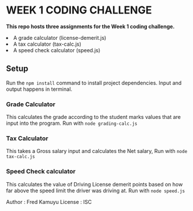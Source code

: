 
# WEEK 1 CODING CHALLENGE


**This repo hosts three assignments for the Week 1 coding challenge.**

<li>A grade calculator (license-demerit.js)</li>
<li>A tax calculator (tax-calc.js)</li>
<li>A speed check calculator (speed.js)</li>


## Setup 

Run the `npm install` command to install project dependencies. Input and output happens in terminal.

### Grade Calculator

This calculates the grade according to the student marks values that are input into the program.
Run with `node grading-calc.js`

### Tax Calculator

This takes a Gross salary input and calculates the Net salary, 
Run with `node tax-calc.js`

### Speed Check calculator

This calculates the value of Driving License demerit points based on how far above the speed limit the driver was driving at.
Run with `node speed.js`

Author : Fred Kamuyu
License : ISC
